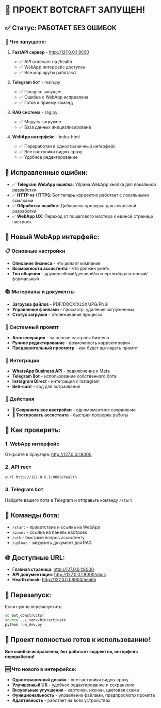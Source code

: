 # 🚀 ПРОЕКТ BOTCRAFT ЗАПУЩЕН!

## ✅ Статус: РАБОТАЕТ БЕЗ ОШИБОК

### 🔧 Что запущено:

1. **FastAPI сервер** - http://127.0.0.1:8000
   - ✅ API отвечает на /health
   - ✅ WebApp интерфейс доступен
   - ✅ Все маршруты работают

2. **Telegram бот** - main.py
   - ✅ Процесс запущен
   - ✅ Ошибка с WebApp исправлена
   - ✅ Готов к приему команд

3. **RAG система** - rag.py
   - ✅ Модуль загружен
   - ✅ База данных инициализирована

4. **WebApp интерфейс** - index.html
   - ✅ Переработан в одностраничный интерфейс
   - ✅ Все настройки видны сразу
   - ✅ Удобное редактирование

## 🐛 Исправленные ошибки:

- ✅ **Telegram WebApp ошибка**: Убрана WebApp кнопка для локальной разработки
- ✅ **HTTP vs HTTPS**: Бот теперь корректно работает с локальными ссылками
- ✅ **Обработка ошибок**: Добавлена проверка для локальной разработки
- ✅ **WebApp UX**: Переход от пошагового мастера к единой странице настроек

## 🎨 Новый WebApp интерфейс:

### 📋 Основные настройки
- **Описание бизнеса** - что делает компания
- **Возможности ассистента** - что должен уметь
- **Тон общения** - дружелюбный/деловой/экспертный/креативный/формальный

### 📚 Материалы и документы
- **Загрузка файлов** - PDF/DOCX/XLSX/JPG/PNG
- **Управление файлами** - просмотр, удаление загруженных
- **Статус загрузки** - отслеживание процесса

### 🧠 Системный промпт
- **Автогенерация** - на основе настроек бизнеса
- **Ручное редактирование** - возможность корректировки
- **Предварительный просмотр** - как будет выглядеть промпт

### 🔗 Интеграции
- **WhatsApp Business API** - подключение к Meta
- **Telegram Bot** - использование собственного бота
- **Instagram Direct** - интеграция с Instagram
- **Веб-сайт** - код для встраивания

### 🎯 Действия
- **💾 Сохранить все настройки** - одномоментное сохранение
- **🧪 Тестировать ассистента** - быстрая проверка работы

## 📱 Как проверить:

### 1. WebApp интерфейс
Откройте в браузере: http://127.0.0.1:8000

### 2. API тест
```bash
curl http://127.0.0.1:8000/health
```

### 3. Telegram бот
Найдите вашего бота в Telegram и отправьте команду `/start`

## 🎯 Команды бота:

- `/start` - приветствие и ссылка на WebApp
- `/panel` - ссылка на панель настроек
- `/ask` - быстрый вопрос ассистенту
- `/upload` - загрузить документ для RAG

## 🌐 Доступные URL:

- **Главная страница**: http://127.0.0.1:8000
- **API документация**: http://127.0.0.1:8000/docs
- **Health check**: http://127.0.0.1:8000/health

## 🔄 Перезапуск:

Если нужно перезапустить:
```bash
cd bot_constructor
source ../.venv/bin/activate
python run_dev.py
```

## 🎉 Проект полностью готов к использованию!

**Все ошибки исправлены, бот работает корректно, интерфейс переработан!**

### 🆕 Что нового в интерфейсе:

- **Одностраничный дизайн** - все настройки видны сразу
- **Улучшенный UX** - удобное редактирование и сохранение
- **Визуальные улучшения** - карточки, иконки, цветовая схема
- **Функциональность** - управление файлами, предпросмотр промпта
- **Адаптивность** - работает на всех устройствах
